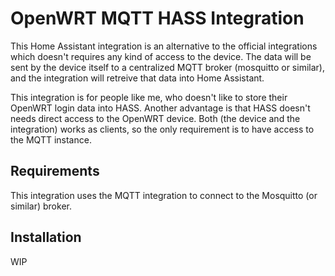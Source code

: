 # OpenWRT MQTT HASS Integration

This Home Assistant integration is an alternative to the official integrations which doesn't requires any kind of access to the device. The data will be sent by the device itself to a centralized MQTT broker (mosquitto or similar), and the integration will retreive that data into Home Assistant.

This integration is for people like me, who doesn't like to store their OpenWRT login data into HASS. Another advantage is that HASS doesn't needs direct access to the OpenWRT device. Both (the device and the integration) works as clients, so the only requirement is to have access to the MQTT instance.

## Requirements

This integration uses the MQTT integration to connect to the Mosquitto (or similar) broker.

## Installation

WIP